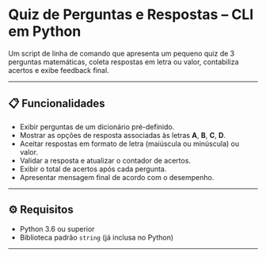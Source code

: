 # Quiz de Perguntas e Respostas – CLI em Python

Um script de linha de comando que apresenta um pequeno quiz de 3 perguntas matemáticas, coleta respostas em letra ou valor, contabiliza acertos e exibe feedback final.

---

## 📋 Funcionalidades

- Exibir perguntas de um dicionário pré-definido.  
- Mostrar as opções de resposta associadas às letras **A**, **B**, **C**, **D**.  
- Aceitar respostas em formato de letra (maiúscula ou minúscula) ou valor.  
- Validar a resposta e atualizar o contador de acertos.  
- Exibir o total de acertos após cada pergunta.  
- Apresentar mensagem final de acordo com o desempenho.  

---

## ⚙️ Requisitos

- Python 3.6 ou superior  
- Biblioteca padrão `string` (já inclusa no Python)  

---
